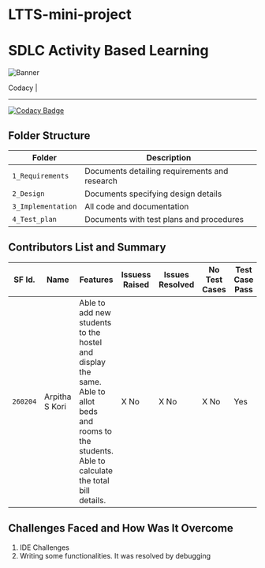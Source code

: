 # LTTS-mini-project
# SDLC Activity Based Learning
![Banner](https://github.com/arpithakori/LTTS-mini-project/blob/main/1_Requirements/banner.png)


Codacy |
*********************************************************
<!--[![C/C++ CI](https://github.com/arc-arnob/LnT_Mini_Project/actions/workflows/c-cpp.yml/badge.svg)](https://github.com/arc-arnob/LnT_Mini_Project/actions/workflows/c-cpp.yml)|[![Static Check](https://github.com/arc-arnob/LnT_Mini_Project/actions/workflows/arc-cppcheck.yml/badge.svg)](https://github.com/arc-arnob/LnT_Mini_Project/actions/workflows/arc-cppcheck.yml) | To be added| [![git inspector CI](https://github.com/arc-arnob/LnT_Mini_Project/actions/workflows/arc-gitinspector.yml/badge.svg)](https://github.com/arc-arnob/LnT_Mini_Project/actions/workflows/arc-gitinspector.yml)-->

[![Codacy Badge](https://app.codacy.com/project/badge/Grade/ed40a383ed3b44c691a5f6f29168f6a2)](https://www.codacy.com/gh/arpithakori/LTTS-mini-project/dashboard?utm_source=github.com&amp;utm_medium=referral&amp;utm_content=arpithakori/LTTS-mini-project&amp;utm_campaign=Badge_Grade)

## Folder Structure
Folder             | Description
-------------------| -----------------------------------------
`1_Requirements`   | Documents detailing requirements and research
`2_Design`         | Documents specifying design details
`3_Implementation` | All code and documentation
`4_Test_plan`      | Documents with test plans and procedures

## Contributors List and Summary

SF Id. |  Name   |    Features    | Issuess Raised |Issues Resolved|No Test Cases|Test Case Pass
-------|---------|----------------|----------------|---------------|-------------|--------------
`260204` | Arpitha S Kori  | Able to add new students to the hostel and display the same. Able to allot beds and rooms to the students. Able to calculate the total bill details. | X No     | X No   |X No   |Yes     
   

## Challenges Faced and How Was It Overcome

1. IDE Challenges
2. Writing some functionalities. It was resolved by debugging


